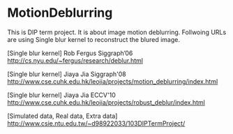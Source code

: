 MotionDeblurring
===============
This is DIP term project. It is about image motion deblurring. Follwoing URLs are using Single blur kernel to reconstruct the blured image.

[Single blur kernel] Rob Fergus Siggraph’06
http://cs.nyu.edu/~fergus/research/deblur.html

[Single blur kernel] Jiaya Jia Siggraph'08
http://www.cse.cuhk.edu.hk/leojia/projects/motion_deblurring/index.html

[Single blur kernel] Jiaya Jia ECCV'10
http://www.cse.cuhk.edu.hk/leojia/projects/robust_deblur/index.html

[Simulated data, Real data, Extra data]
http://www.csie.ntu.edu.tw/~d98922033/103DIPTermProject/

